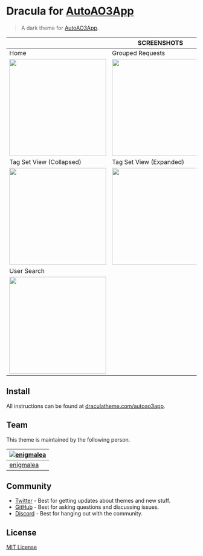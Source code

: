 # Dracula for [AutoAO3App](https://autoao3app.firebaseapp.com)

> A dark theme for [AutoAO3App](https://autoao3app.firebaseapp.com).

| | SCREENSHOTS | |
| - | ----------- | - |
| Home | Grouped Requests | Search All Request |
| <img src="../assets/homescreenshot.png?raw=true" width="256"> | <img src="../assets/groupedscreenshot.png?raw=true" width="256"> | <img src="../assets/searchscreenshot.png?raw=true" width="256"> |
| Tag Set View (Collapsed) | Tag Set View (Expanded) |  Bookmarks |
| <img src="../assets/tagset1screenshot.png?raw=true" width="256"> | <img src="../assets/tagset2screenshot.png?raw=true" width="256"> | <img src="../assets/bookmarksscreenshot.png?raw=true" width="256"> |
| User Search |
| <img src="../assets/userscreenshot.png?raw=true" width="256"> |


## Install

All instructions can be found at [draculatheme.com/autoao3app](https://draculatheme.com/autoao3app).

## Team

This theme is maintained by the following person.

| [![enigmalea](https://github.com/enigmalea.png?size=100)](https://github.com/enigmalea) |
| ---------------------------------------------------------------------------------------- |
| [enigmalea](https://github.com/enigmalea)                                               |

## Community

- [Twitter](https://twitter.com/draculatheme) - Best for getting updates about themes and new stuff.
- [GitHub](https://github.com/dracula/dracula-theme/discussions) - Best for asking questions and discussing issues.
- [Discord](https://draculatheme.com/discord-invite) - Best for hanging out with the community.

## License

[MIT License](./LICENSE)
